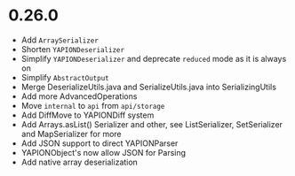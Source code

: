 # 0.26.0

- Add `ArraySerializer`
- Shorten `YAPIONDeserializer`
- Simplify `YAPIONDeserializer` and deprecate `reduced` mode as it is always on
- Simplify `AbstractOutput`
- Merge DeserializeUtils.java and SerializeUtils.java into SerializingUtils
- Add more AdvancedOperations
- Move `internal` to `api` from `api/storage`
- Add DiffMove to YAPIONDiff system
- Add Arrays.asList() Serializer and other, see ListSerializer, SetSerializer and MapSerializer for more
- Add JSON support to direct YAPIONParser
- YAPIONObject's now allow JSON for Parsing
- Add native array deserialization